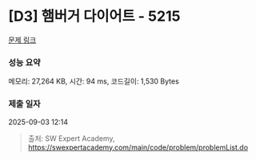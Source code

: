 # [D3] 햄버거 다이어트 - 5215 

[문제 링크](https://swexpertacademy.com/main/code/problem/problemDetail.do?contestProbId=AWT-lPB6dHUDFAVT) 

### 성능 요약

메모리: 27,264 KB, 시간: 94 ms, 코드길이: 1,530 Bytes

### 제출 일자

2025-09-03 12:14



> 출처: SW Expert Academy, https://swexpertacademy.com/main/code/problem/problemList.do